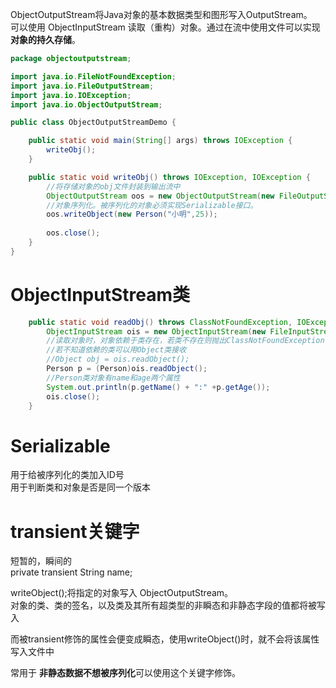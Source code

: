 ObjectOutputStream将Java对象的基本数据类型和图形写入OutputStream。  
可以使用 ObjectInputStream 读取（重构）对象。通过在流中使用文件可以实现 **对象的持久存储**。  

```java
package objectoutputstream;

import java.io.FileNotFoundException;
import java.io.FileOutputStream;
import java.io.IOException;
import java.io.ObjectOutputStream;

public class ObjectOutputStreamDemo {

    public static void main(String[] args) throws IOException {
        writeObj();
    }

    public static void writeObj() throws IOException, IOException {
        //将存储对象的obj文件封装到输出流中
        ObjectOutputStream oos = new ObjectOutputStream(new FileOutputStream("obj.object"));
        //对象序列化。被序列化的对象必须实现Serializable接口。
        oos.writeObject(new Person("小明",25));
        
        oos.close();
    }
}
```
# ObjectInputStream类 
```java
    public static void readObj() throws ClassNotFoundException, IOException {
        ObjectInputStream ois = new ObjectInputStream(new FileInputStream("obj.object"));
        //读取对象时，对象依赖于类存在，若类不存在则抛出ClassNotFoundException
        //若不知道依赖的类可以用Object类接收
        //Object obj = ois.readObject();
        Person p = (Person)ois.readObject();
        //Person类对象有name和age两个属性
        System.out.println(p.getName() + ":" +p.getAge());
        ois.close();
    }
```
# Serializable
用于给被序列化的类加入ID号  
用于判断类和对象是否是同一个版本

# transient关键字
短暂的，瞬间的  
private transient String name;  

writeObject();将指定的对象写入 ObjectOutputStream。  
对象的类、类的签名，以及类及其所有超类型的非瞬态和非静态字段的值都将被写入  

而被transient修饰的属性会便变成瞬态，使用writeObject()时，就不会将该属性写入文件中  

常用于 **非静态数据不想被序列化**可以使用这个关键字修饰。